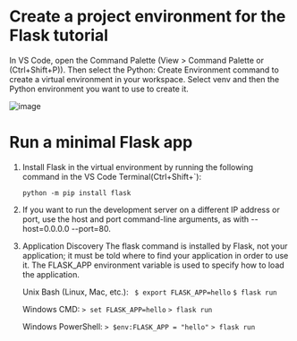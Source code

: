 # Create a project environment for the Flask tutorial
 
 In VS Code, open the Command Palette (View > Command Palette or (Ctrl+Shift+P)). Then select the Python: Create Environment command to create a virtual environment in your workspace. Select venv and then the Python environment you want to use to create it.
 
![image](https://github.com/hanselpetter/Flask-sample-structure/assets/141368939/eb80a4f8-7b09-462c-a65c-ad49c4f7e97b)
 
 # Run a minimal Flask app
1. Install Flask in the virtual environment by running the following command in the VS Code Terminal(Ctrl+Shift+`):
 
   `python -m pip install flask`
 
2. If you want to run the development server on a different IP address or port, use the host and port command-line arguments, as with --host=0.0.0.0 --port=80.
 
3. Application Discovery
 The flask command is installed by Flask, not your application; it must be told where to find your application in order to use it. The FLASK_APP environment variable is used to specify how to load the application.
 
    Unix Bash (Linux, Mac, etc.):
   ` $ export FLASK_APP=hello`
    `$ flask run`
    
    Windows CMD:
    `> set FLASK_APP=hello`
    `> flask run`
    
    Windows PowerShell:
    `> $env:FLASK_APP = "hello"`
    `> flask run`

